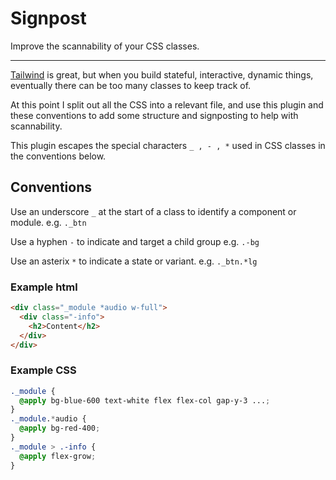 # Signpost

Improve the scannability of your CSS classes.

---

[Tailwind](https://tailwindcss.com) is great, but when you build stateful, interactive, dynamic things, eventually there can be too many classes to keep track of.

At this point I split out all the CSS into a relevant file, and use this plugin and these conventions to add some structure and signposting to help with scannability.

This plugin escapes the special characters `_ , - , *` used in CSS classes in the conventions below.

## Conventions

Use an underscore `_` at the start of a class to identify a component or module. e.g. `._btn`

Use a hyphen `-` to indicate and target a child group e.g. `.-bg`

Use an asterix `*` to indicate a state or variant. e.g. `._btn.*lg`

### Example html

```html
<div class="_module *audio w-full">
  <div class="-info">
    <h2>Content</h2>
  </div>
</div>
```

### Example CSS

```css
._module {
  @apply bg-blue-600 text-white flex flex-col gap-y-3 ...;
}
._module.*audio {
  @apply bg-red-400;
}
._module > .-info {
  @apply flex-grow;
}
```
